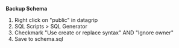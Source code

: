 __Backup Schema__

1. Right click on "public" in datagrip
2. SQL Scripts > SQL Generator
3. Checkmark "Use create or replace syntax" AND "Ignore owner"
4. Save to schema.sql